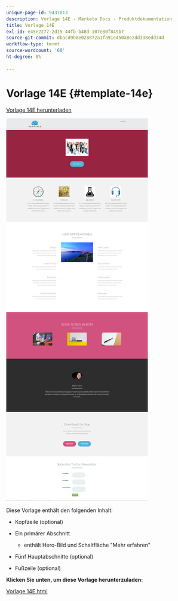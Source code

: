 ```yaml
---
unique-page-id: 9437813
description: Vorlage 14E - Marketo Docs - Produktdokumentation
title: Vorlage 14E
exl-id: e45e2277-2d15-44fb-b48d-107e80f849b7
source-git-commit: dbacd9b8e028872a1fa91e450a8e2dd338edd34d
workflow-type: tm+mt
source-wordcount: '60'
ht-degree: 0%

---
```


# Vorlage 14E {#template-14e}

[Vorlage 14E herunterladen](https://experienceleague.adobe.com/landing/marketo/lp-templates/template-14e.html)

![](assets/image2015-8-13-10-3a48-3a0.png)

Diese Vorlage enthält den folgenden Inhalt:

* Kopfzeile (optional)
* Ein primärer Abschnitt

   * enthält Hero-Bild und Schaltfläche &quot;Mehr erfahren&quot;

* Fünf Hauptabschnitte (optional)
* Fußzeile (optional)

**Klicken Sie unten, um diese Vorlage herunterzuladen:**

[Vorlage 14E.html](https://experienceleague.adobe.com/landing/marketo/lp-templates/template-14e.html)
